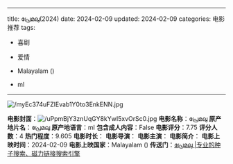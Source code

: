 
---
title: പ്രേമലു(2024)
date: 2024-02-09
updated: 2024-02-09
categories: 电影推荐
tags:

- 喜剧
- 爱情

- Malayalam ()
- ml
---

<img src="https://image.tmdb.org/t/p/original/myEc374uFZlEvab1Y0to3EnkENN.jpg" alt="/myEc374uFZlEvab1Y0to3EnkENN.jpg" title="/myEc374uFZlEvab1Y0to3EnkENN.jpg">

**电影封面**：<img src="https://image.tmdb.org/t/p/w200/uPpmBjY3znUqGY8kYwI5xvOrSc0.jpg" alt="/uPpmBjY3znUqGY8kYwI5xvOrSc0.jpg" title="/uPpmBjY3znUqGY8kYwI5xvOrSc0.jpg">
**电影名称**：പ്രേമലു
**原产地片名**：പ്രേമലു
**原产地语言**：ml
**包含成人内容**：False
**电影评分**：7.75
**评分人数**：4
**热门程度**：9.605
**电影时长**：
**电影导演**：
**电影主演**：
**电影简介**：
**电影上映时间**：2024-02-09
**电影上映国家**：Malayalam ()
**传送门**：[പ്രേമലു |专业的种子搜索、磁力链接搜索引擎](https://movie.amd794.com:2083/?search=%E0%B4%AA%E0%B5%8D%E0%B4%B0%E0%B5%87%E0%B4%AE%E0%B4%B2%E0%B5%81&ordering=&mode=match_phrase&page_size=10&page=1)

